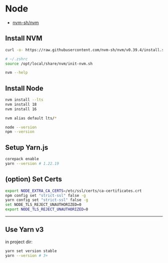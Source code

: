 # Node

- [nvm-sh/nvm](https://github.com/nvm-sh/nvm)

## Install NVM

```bash
curl -o- https://raw.githubusercontent.com/nvm-sh/nvm/v0.39.4/install.sh | bash

# ~/.zshrc
source /opt/local/share/nvm/init-nvm.sh

nvm --help
```

## Install Node

```bash
nvm install --lts
nvm install 18
nvm install 16
```

```bash
nvm alias default lts/*
```

```bash
node --version
npm --version
```

## Setup Yarn.js

```bash
corepack enable
yarn --version # 1.22.19
```

## (option) Set Certs

```bash
export NODE_EXTRA_CA_CERTS=/etc/ssl/certs/ca-certificates.crt
npm config set "strict-ssl" false -g
yarn config set "strict-ssl" false -g
set NODE_TLS_REJECT_UNAUTHORIZED=0
export NODE_TLS_REJECT_UNAUTHORIZED=0
```

---

## Use Yarn v3

in project dir:

```bash
yarn set version stable
yarn --version # 3+
```

